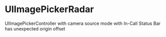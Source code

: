 # UIImagePickerRadar
UIImagePickerController with camera source mode with In-Call Status Bar has unexpected origin offset
